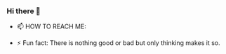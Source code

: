 ### Hi there 👋



- 📫 HOW TO REACH ME: 
    
 

- ⚡ Fun fact: There is nothing good or bad but only thinking makes it so.





